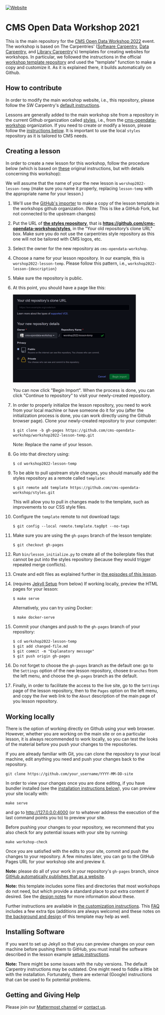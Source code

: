 [![Website](https://github.com/carpentries/workshop-template/actions/workflows/website.yml/badge.svg)](https://github.com/carpentries/workshop-template/actions/workflows/website.yml)


# CMS Open Data Workshop 2021

This is the main repository for the [CMS Open Data Workshop 2022](https://cms-opendata-workshop.github.io/2022-08-01-cms-open-data-workshop/) event.  The workshop is based on  The Carpentries' ([Software Carpentry][swc-site], [Data Carpentry][dc-site], and
[Library Carpentry][lc-site]'s) templates for creating websites for workshops.  In particular, we followed the instructions in the official [workshop template repository](https://github.com/carpentries/workshop-template) and used the "template" function to make a copy and customize it.  As it is explained there, it builds automatically on Github.


## How to contribute

In order to modify the main workshop website, i.e., this repository, please follow the SW Carpentry's [default instructions](https://github.com/carpentries/workshop-template#customizing-your-website-required-steps).

Lessons are generally added to the main workshop site from a repository in the current Github organization called [styles](https://github.com/cms-opendata-workshop/styles), i.e., from the [cms-opendata-workshop](https://github.com/cms-opendata-workshop) organization.  If you need to create or modify a lesson, please follow the [instructions below](#creating-a-lesson).  It is important to use the local `styles` repository as it is tailored to 
CMS needs.

## Creating a lesson

In order to create a new lesson for this workshop, follow the procedure below (which is based on [these](https://carpentries.github.io/lesson-example/setup.html#creating-a-new-lesson) original instructions, but with details concerning this workshop):  

We will assume that the name of your the new lesson is `worshop2022-lesson-temp` (make sure you name it properly, replacing `lesson-temp` with the appropriate name for your lesson.)  

1.  We'll use the [GitHub's importer](https://github.com/new/import) to make a copy of the lesson template in the workshops github organization. (Note: This is like a GitHub Fork, but not connected to the upstream changes)

2.  Put the URL of **[the styles repository](https://github.com/cms-opendata-workshop/styles)**, that is
    **https://github.com/cms-opendata-workshop/styles**, in the "Your old repository’s clone URL" box.  Make sure you do not use the carpentries style
    repository as this one will not be tailored with CMS logos, etc.

3.  Select the owner for the new repository as `cms-opendata-workshop`.

4.  Choose a name for your lesson repository.
    In our example, this is `worshop2022-lesson-temp`. Please follow this pattern, i.e., `workshop2022-lesson-{description}`

5.  Make sure the repository is public.

6.  At this point, you should have a page like this:

    <img src="fig/using-github-import-cmsodworkshop.png" width="400"> 
    
    You can now click "Begin Import". When the process is done, you can click
    "Continue to repository" to visit your newly-created repository.

7.  In order to properly initialize the lesson repository, you need to work from your local machine or have someone do it for you (after the initialization process is done, you can work directly using the Github browser page).  Clone your newly-created repository to your computer:

    ~~~
    $ git clone -b gh-pages https://github.com/cms-opendata-workshop/workshop2022-lesson-temp.git
    ~~~

    Note: Replace the name of your lesson.

8.  Go into that directory using:

    ~~~
    $ cd workshop2022-lesson-temp
    ~~~

9. To be able to pull upstream style changes, you should manually add the
     styles repository as a remote called `template`:

    ~~~
    $ git remote add template https://github.com/cms-opendata-workshop/styles.git
    ~~~
    
    This will allow you to pull in changes made to the template,
    such as improvements to our CSS style files.

10. Configure the `template` remote to not download tags:

    ~~~
    $ git config --local remote.template.tagOpt --no-tags
    ~~~
    
10. Make sure you are using the `gh-pages` branch of the lesson template:

    ~~~
    $ git checkout gh-pages
    ~~~
 
11. Run `bin/lesson_initialize.py` to create all of the boilerplate files
    that cannot be put into the styles repository
    (because they would trigger repeated merge conflicts).

12. Create and edit files as explained further in
    [the episodes of this lesson](https://carpentries.github.io/lesson-example/index.html#schedule).

13. (requires [Jekyll Setup](#installing-software) from below) If working locally, preview the HTML pages for your lesson:

    ~~~
    $ make serve
    ~~~
  
    Alternatively, you can try using Docker:

    ~~~
    $ make docker-serve
    ~~~
  
14. Commit your changes and push to the `gh-pages` branch of your
    repository:

    ~~~
    $ cd workshop2022-lesson-temp
    $ git add changed-file.md
    $ git commit -m "Explanatory message"
    $ git push origin gh-pages
    ~~~
    
15. Do not forget to choose the `gh-pages` branch as the default one: go to the `Settings` option of the new lesson repository, chosee `Branches` from the left menu, and choose the `gh-pages` branch as the default.

16. Finally, in order to facilitate the access to the live site, go to the `Settings` page of the lesson repository, then to the `Pages` option on the left menu, and copy the *live* web link to the `About` description of the main page of you lesson repository.





## Working locally

There is the option of working directly on Github using your web browser.  However, whether you are working on the main site or on a particular lesson, it is always recommended to work locally, so you can test the looks of the material before you push your changes to the repositories.  

If you are already familiar with Git, you can clone the repository to your local machine, edit anything you need and push your changes back to the repository.

```shell
git clone https://github.com/your_username/YYYY-MM-DD-site
```

In order to view your changes once you are done editing, if you have bundler installed (see the
[installation instructions below](#installing-software)), you can preview your site locally with:

```shell
make serve
```
and go to <http://127.0.0.0:4000> (or to whatever address the execution of the last command points you to) to preview your site.

Before pushing your changes to your repository, we recommend that you also check for any potential
issues with your site by running:

```shell
make workshop-check
```

Once you are satisfied with the edits to your site, commit and push the changes to your repository.
A few minutes later, you can go to the GitHub Pages URL for your workshop site and preview it.


**Note:**
please do all of your work in your repository's `gh-pages` branch,
since [GitHub automatically publishes that as a website][github-project-pages].

**Note:**
this template includes some files and directories that most workshops do not need,
but which provide a standard place to put extra content if desired.
See the [design notes][design] for more information about these.

Further instructions are available in [the customization instructions][customization].
This [FAQ][faq] includes a few extra tips (additions are always welcome)
and these notes on [the background and design][design] of this template may help as well.


## Installing Software

If you want to set up Jekyll so that you can preview changes on your own machine before pushing them
to GitHub, you must install the software described in the lesson example [setup
instructions](https://carpentries.github.io/lesson-example/setup.html#jekyll-setup-for-lesson-development).

**Note:**
There might be some issues with the ruby versions.  The default Carpentry instructions may be outdated.  One might need to fiddle a little bit with the installation.  Fortunately, there are external (Google) instructions that can be used to fix potential problems.


## Getting and Giving Help

Please join our [Mattermost channel](https://mattermost.web.cern.ch/cmsodws2022/channels/workshop-preparation) or [contact us][email]. 



[email]: mailto:cms-dpoa-coordinators@cern.ch
[customization]: https://carpentries.github.io/workshop-template/customization/index.html
[dc-site]: https://datacarpentry.org
[design]: https://carpentries.github.io/workshop-template/design/index.html
[faq]: https://carpentries.github.io/workshop-template/faq/index.html
[github-project-pages]: https://help.github.com/en/github/working-with-github-pages/creating-a-github-pages-site
[issues]: https://github.com/carpentries/workshop-template/issues
[lesson-example]: https://carpentries.github.io/lesson-example/
[self-organized-workshop-form]: https://amy.carpentries.org/forms/self-organised/
[swc-site]: https://software-carpentry.org
[lc-site]: https://librarycarpentry.org

